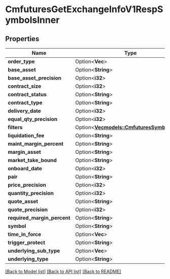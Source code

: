 # CmfuturesGetExchangeInfoV1RespSymbolsInner

## Properties

Name | Type | Description | Notes
------------ | ------------- | ------------- | -------------
**order_type** | Option<**Vec<String>**> |  | [optional]
**base_asset** | Option<**String**> |  | [optional]
**base_asset_precision** | Option<**i32**> |  | [optional]
**contract_size** | Option<**i32**> |  | [optional]
**contract_status** | Option<**String**> |  | [optional]
**contract_type** | Option<**String**> |  | [optional]
**delivery_date** | Option<**i32**> |  | [optional]
**equal_qty_precision** | Option<**i32**> |  | [optional]
**filters** | Option<[**Vec<models::CmfuturesSymbolFilter>**](CmfuturesSymbolFilter.md)> |  | [optional]
**liquidation_fee** | Option<**String**> |  | [optional]
**maint_margin_percent** | Option<**String**> |  | [optional]
**margin_asset** | Option<**String**> |  | [optional]
**market_take_bound** | Option<**String**> |  | [optional]
**onboard_date** | Option<**i32**> |  | [optional]
**pair** | Option<**String**> |  | [optional]
**price_precision** | Option<**i32**> |  | [optional]
**quantity_precision** | Option<**i32**> |  | [optional]
**quote_asset** | Option<**String**> |  | [optional]
**quote_precision** | Option<**i32**> |  | [optional]
**required_margin_percent** | Option<**String**> |  | [optional]
**symbol** | Option<**String**> |  | [optional]
**time_in_force** | Option<**Vec<String>**> |  | [optional]
**trigger_protect** | Option<**String**> |  | [optional]
**underlying_sub_type** | Option<**Vec<String>**> |  | [optional]
**underlying_type** | Option<**String**> |  | [optional]

[[Back to Model list]](../README.md#documentation-for-models) [[Back to API list]](../README.md#documentation-for-api-endpoints) [[Back to README]](../README.md)


